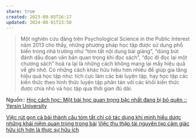 ```yaml
---
share: true
created: 2023-09-05T16:17
updated: 2024-08-01T23:50
---
```

> Một nghiên cứu đăng trên Psychological Science in the Public Interest năm 2013 cho thấy, những phương pháp học tập được sử dụng phổ biến trong nhà trường như “tóm tắt nội dung bài giảng”, “dùng bút đánh dấu đoạn văn bản quan trọng khi đọc sách”, “đọc đi đọc lại một chương sách” hoá ra lại là những cách không mang lại mấy hiệu quả về ghi nhớ. Có những cách khác hữu hiệu hơn nhiều để giúp gia tăng hiệu quả học tập như: tích cực làm các bài luyện tập, hay học tập các kiến thức theo hình thức luyện tập phân tán với các khối kiến thức được chia nhỏ và học tập qua thời gian đủ dài.

Nguồn:: [Học cách học: Một bài học quan trọng bậc nhất đang bị bỏ quên :: Yersin University](https://yersin.edu.vn/hoc-cach-hoc--mot-bai-hoc-quan-trong-bac-nhat-dang-bi-bo-quen-html "Học cách học: Một bài học quan trọng bậc nhất đang bị bỏ quên :: Yersin University")

[Việc rút gọn cả bài thành câu tóm tắt chỉ có tác dụng khi mình hiểu dược những khái niệm quan trọng trong bài](../Vi%E1%BB%87c%20r%C3%BAt%20g%E1%BB%8Dn%20c%E1%BA%A3%20b%C3%A0i%20th%C3%A0nh%20c%C3%A2u%20t%C3%B3m%20t%E1%BA%AFt%20ch%E1%BB%89%20c%C3%B3%20t%C3%A1c%20d%E1%BB%A5ng%20khi%20m%C3%ACnh%20hi%E1%BB%83u%20d%C6%B0%E1%BB%A3c%20nh%E1%BB%AFng%20kh%C3%A1i%20ni%E1%BB%87m%20quan%20tr%E1%BB%8Dng%20trong%20b%C3%A0i.md)
[Việc thu thập tài nguyên tạo cảm giác hữu ích hơn là thực sự hữu ích](./Vi%E1%BB%87c%20thu%20th%E1%BA%ADp%20t%C3%A0i%20nguy%C3%AAn%20t%E1%BA%A1o%20c%E1%BA%A3m%20gi%C3%A1c%20h%E1%BB%AFu%20%C3%ADch%20h%C6%A1n%20l%C3%A0%20th%E1%BB%B1c%20s%E1%BB%B1%20h%E1%BB%AFu%20%C3%ADch.md)
